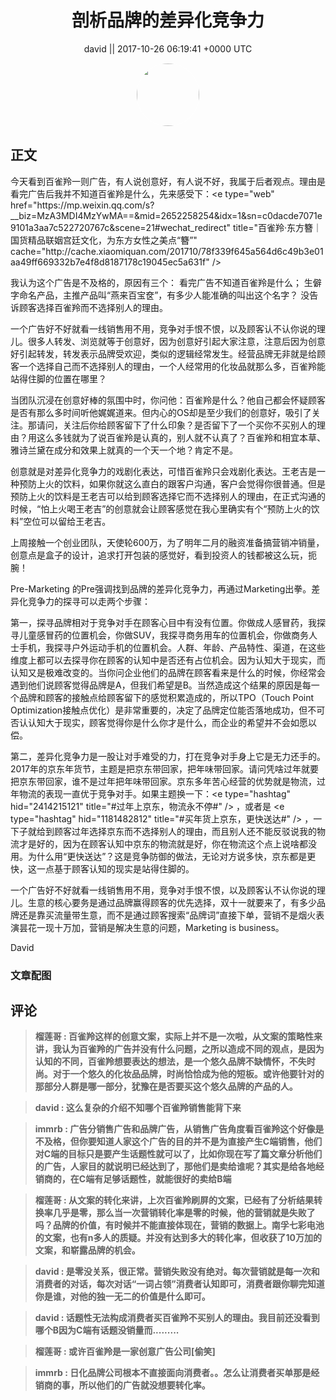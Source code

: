 <h1 align="center">剖析品牌的差异化竞争力</h1>




<p align="center">
    <a>david || 2017-10-26 06:19:41 &#43;0000 UTC</a>
</p>

<div align="center">
    <img src="https://images.zsxq.com/FqXpJeF8828sa01VyX4GJ6fhXutv?e=1590940799&amp;token=kIxbL07-8jAj8w1n4s9zv64FuZZNEATmlU_Vm6zD:rgMoW8-cEU8BG_jvhTCLhczF_ec=" width="100" height="100" style="border:1px solid;border-radius:50%; color:#ffffff"/>
</div>




## 正文

<div>
今天看到百雀羚一则广告，有人说创意好，有人说不好，我属于后者观点。理由是看完广告后我并不知道百雀羚是什么，先来感受下：&lt;e type=&#34;web&#34; href=&#34;https://mp.weixin.qq.com/s?__biz=MzA3MDI4MzYwMA==&amp;mid=2652258254&amp;idx=1&amp;sn=c0dacde7071e9101a3aa7c522720767c&amp;scene=21#wechat_redirect&#34; title=&#34;百雀羚·东方簪｜国货精品联姻宫廷文化，为东方女性之美点“簪”&#34; cache=&#34;http://cache.xiaomiquan.com/201710/78f339f645a564d6c49b3e01aa49ff669332b7e4f8d8187178c19045ec5a631f&#34; /&gt;

我认为这个广告是不及格的，原因有三个：
看完广告不知道百雀羚是什么；
生僻字命名产品，主推产品叫“燕来百宝奁”，有多少人能准确的叫出这个名字？
没告诉顾客选择百雀羚而不选择别人的理由。

一个广告好不好就看一线销售用不用，竞争对手恨不恨，以及顾客认不认你说的理儿。很多人转发、浏览就等于创意好，因为创意好引起大家注意，注意后因为创意好引起转发，转发表示品牌受欢迎，类似的逻辑经常发生。经营品牌无非就是给顾客一个选择自己而不选择别人的理由，一个人经常用的化妆品就那么多，百雀羚能站得住脚的位置在哪里？

当团队沉浸在创意好棒的氛围中时，你问他：百雀羚是什么？他自己都会怀疑顾客是否有那么多时间听他娓娓道来。但内心的OS却是至少我们的创意好，吸引了关注。那请问，关注后你给顾客留下了什么印象？是否留下了一个买你不买别人的理由？用这么多钱就为了说百雀羚是认真的，别人就不认真了？百雀羚和相宜本草、雅诗兰黛在成分和效果上就真的一个天一个地？肯定不是。

创意就是对差异化竞争力的戏剧化表达，可惜百雀羚只会戏剧化表达。王老吉是一种预防上火的饮料，如果你就这么直白的跟客户沟通，客户会觉得你很普通。但是预防上火的饮料是王老吉可以给到顾客选择它而不选择别人的理由，在正式沟通的时候，“怕上火喝王老吉”的创意就会让顾客感觉在我心里确实有个“预防上火的饮料”空位可以留给王老吉。

上周接触一个创业团队，天使轮600万，为了明年二月的融资准备搞营销冲销量，创意点是盒子的设计，追求打开包装的感觉好，看到投资人的钱都被这么玩，扼腕！

Pre-Marketing 的Pre强调找到品牌的差异化竞争力，再通过Marketing出拳。差异化竞争力的探寻可以走两个步骤：

第一，探寻品牌相对于竞争对手在顾客心目中有没有位置。你做成人感冒药，我探寻儿童感冒药的位置机会，你做SUV，我探寻商务用车的位置机会，你做商务人士手机，我探寻户外运动手机的位置机会。人群、年龄、产品特性、渠道，在这些维度上都可以去探寻你在顾客的认知中是否还有占位机会。因为认知大于现实，而认知又是极难改变的。当你问企业他们的品牌在顾客看来是什么的时候，你经常会遇到他们说顾客觉得品牌是A，但我们希望是B。当然造成这个结果的原因是每一个品牌和顾客的接触点给顾客留下的感觉积累造成的，所以TPO（Touch Point Optimization接触点优化）是非常重要的，决定了品牌定位能否落地成功，但不可否认认知大于现实，顾客觉得你是什么你才是什么，而企业的希望并不会如愿以偿。

第二，差异化竞争力是一股让对手难受的力，打在竞争对手身上它是无力还手的。2017年的京东年货节，主题是把京东带回家，把年味带回家。请问凭啥过年就要把京东带回家，谁不是过年把年味带回家。京东多年苦心经营的优势就是物流，过年物流的表现一直优于竞争对手。如果主题换一下：&lt;e type=&#34;hashtag&#34; hid=&#34;2414215121&#34; title=&#34;#过年上京东，物流永不停#&#34; /&gt; ，或者是 &lt;e type=&#34;hashtag&#34; hid=&#34;1181482812&#34; title=&#34;#买年货上京东，更快送达#&#34; /&gt; ，一下子就给到顾客过年选择京东而不选择别人的理由，而且别人还不能反驳说我的物流才是好的，因为在顾客认知中京东的物流就是好，你在物流这个点上说啥都没用。为什么用“更快送达”？这是竞争防御的做法，无论对方说多快，京东都是更快，这一点基于顾客认知的现实是站得住脚的。

一个广告好不好就看一线销售用不用，竞争对手恨不恨，以及顾客认不认你说的理儿。生意的核心要务是通过品牌赢得顾客的优先选择，双十一就要来了，有多少品牌还是靠买流量带生意，而不是通过顾客搜索“品牌词”直接下单，营销不是烟火表演昙花一现十万加，营销是解决生意的问题，Marketing is business。

David
</div>

### 文章配图

<div class="image" align="center">

</div>


## 评论

<div align="left">
<div>

<blockquote >
<span> <strong>榴莲哥 : 百雀羚这样的创意文案，实际上并不是一次啦，从文案的策略性来讲，我认为百雀羚的广告并没有什么问题，之所以造成不同的观点，是因为认知的不同，百雀羚想要表达的想法，是一个悠久品牌不缺情怀，不失时尚。对于一个悠久的化妆品品牌，时尚恰恰成为他的短板。或许他要针对的那部分人群是哪一部分，犹豫在是否要买这个悠久品牌的产品的人。 </strong></span>
</blockquote>

<blockquote >
<span> <strong>david : 这么复杂的介绍不知哪个百雀羚销售能背下来 </strong></span>
</blockquote>

<blockquote >
<span> <strong>immrb : 广告分销售广告和品牌广告，从销售广告角度看百雀羚这个好像是不及格，但你要知道人家这个广告的目的并不是为直接产生C端销售，他们对C端的目标只是要产生话题性就可以了，比如你现在写了篇文章分析他们的广告，人家目的就说明已经达到了，那他们是卖给谁呢？其实是给各地经销商的，在C端有足够话题性，就能很好的卖给B端 </strong></span>
</blockquote>

<blockquote >
<span> <strong>榴莲哥 : 从文案的转化来讲，上次百雀羚刷屏的文案，已经有了分析结果转换率几乎是零，那么当一次营销转化率是零的时候，他的营销就是失败了吗？品牌的价值，有时候并不能直接体现在，营销的数据上。南孚七彩电池的文案，也有n多人的质疑。并没有达到多大的转化率，但收获了10万加的文案，和崭露品牌的机会。 </strong></span>
</blockquote>

<blockquote >
<span> <strong>david : 是零没关系，很正常。营销失败没有绝对。每次营销就是每一次和消费者的对话，每次对话“一词占领”消费者认知即可，消费者跟你聊完知道你是谁，对他的独一无二的价值是什么即可。 </strong></span>
</blockquote>

<blockquote >
<span> <strong>david : 话题性无法构成消费者买百雀羚不买别人的理由。我目前还没看到哪个B因为C端有话题没销量而......... </strong></span>
</blockquote>

<blockquote >
<span> <strong>榴莲哥 : 或许百雀羚是一家创意广告公司[偷笑] </strong></span>
</blockquote>

<blockquote >
<span> <strong>immrb : 日化品牌公司根本不直接面向消费者。。怎么让消费者买单那是经销商的事，所以他们的广告就没想要转化率。 </strong></span>
</blockquote>

</div>
</div>